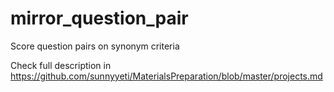 # mirror_question_pair
Score question pairs on synonym criteria

Check full description in https://github.com/sunnyyeti/MaterialsPreparation/blob/master/projects.md 
